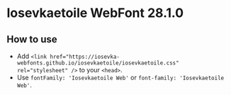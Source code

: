 # Iosevkaetoile WebFont 28.1.0

## How to use

- Add `<link href="https://iosevka-webfonts.github.io/iosevkaetoile/iosevkaetoile.css" rel="stylesheet" />` to your `<head>`.
- Use `fontFamily: 'Iosevkaetoile Web'` or `font-family: 'Iosevkaetoile Web'`.

